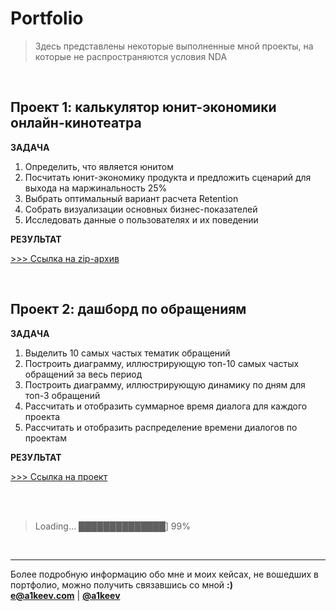 # Portfolio

> Здесь представлены некоторые выполненные мной проекты, на которые не распространяются условия NDA

<br>

## Проект 1: калькулятор юнит-экономики онлайн-кинотеатра
**<p>ЗАДАЧА<p>**
<ol>
  <li>Определить, что является юнитом</li>
  <li>Посчитать юнит-экономику продукта и предложить сценарий для выхода на маржинальность 25%</li>
  <li>Выбрать оптимальный вариант расчета Retention</li>
  <li>Собрать визуализации основных бизнес-показателей</li>
  <li>Исследовать данные о пользователях и их поведении</li>
</ol>

**<p>РЕЗУЛЬТАТ<p>**
[>>> Ссылка на zip-архив](https://drive.google.com/file/d/1D_Sdv09RSwnzCGgmj45EjrBs8W3iqr6A)

<br>

## Проект 2: дашборд по обращениям
**<p>ЗАДАЧА<p>**
<ol>
  <li>Выделить 10 самых частых тематик обращений</li>
  <li>Построить диаграмму, иллюстрирующую топ-10 самых частых обращений за весь период</li>
  <li>Построить диаграмму, иллюстрирующую динамику по дням для топ-3 обращений</li>
  <li>Рассчитать и отобразить суммарное время диалога для каждого проекта</li>
  <li>Рассчитать и отобразить распределение времени диалогов по проектам</li>
</ol>

**<p>РЕЗУЛЬТАТ<p>**
[>>> Ссылка на проект](https://github.com/a1keev/portfolio/tree/main/excel_dashboard)

<br>
<br>

> Loading… ██████████████] 99%

<br>

---

Более подробную информацию обо мне и моих кейсах, не вошедших в портфолио, можно получить связавшись со мной **:)**<br>
**e@a1keev.com**  |  [**@a1keev**](https://t.me/@a1keev)
